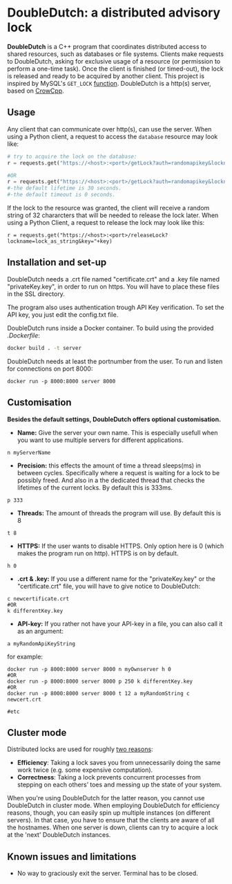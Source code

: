 # DoubleDutch: a distributed advisory lock

**DoubleDutch** is a C++ program that coordinates distributed access to shared resources, such as databases or file systems. Clients make requests to DoubleDutch, asking for exclusive usage of a resource (or permission to perform a one-time task). Once the client is finished (or timed-out), the lock is released and ready to be acquired by another client. This project is inspired by MySQL's `GET_LOCK` [function](https://dev.mysql.com/doc/refman/5.7/en/locking-functions.html#function_get-lock). DoubleDutch is a http(s) server, based on [CrowCpp](https://github.com/CrowCpp/crow/tree/master). 


## Usage
Any client that can communicate over http(s), can use the server. When using a Python client, a request to access the `database` resource may look like:
```python
# try to acquire the lock on the database:
r = requests.get("https://<host>:<port>/getLock?auth=randomapikey&lockname=lock_as_string&timeout=3&lifetime=20")

#OR
r = requests.get("https://<host>:<port>/getLock?auth=randomapikey&lockname=lock_as_string")
#-the default lifetime is 30 seconds.
#-the default timeout is 0 seconds.

```
 If the lock to the resource was granted, the client will receive a random string of 32 chararcters that will be needed to release the lock later.
 When using a Python Client, a request to release the lock may look like this:
```
r = requests.get("https://<host>:<port>/releaseLock?lockname=lock_as_string&key="+key)
```
  
## Installation and set-up
DoubleDutch needs a .crt file named "certificate.crt" and a .key file named "privateKey.key", in order to run on https.
You will have to place these files in the SSL directory.

The program also uses authentication trough API Key verification. To set the API key, you just edit the config.txt file.

DoubleDutch runs inside a Docker container. To build using the provided _.Dockerfile_:
```bash
docker build . -t server
```
DoubleDutch needs at least the portnumber from the user.
To run and listen for connections on port 8000:
```
docker run -p 8000:8000 server 8000
```
## Customisation
**Besides the default settings, DoubleDutch offers optional customisation.**

- **Name:** Give the server your own name. This is especially usefull when you want to use multiple servers for different applications.
```
n myServerName
```
- **Precision:** this effects the amount of time a thread sleeps(ms) in between cycles. Specifically where a request is waiting for a lock to be possibly freed. And also in a  the dedicated thread that checks the lifetimes of the current locks. By default this is 333ms.
```
p 333
```
- **Threads:** The amount of threads the program will use. By default this is 8
```
t 8
```
- **HTTPS:** If the user wants to disable HTTPS. Only option here is 0 (which makes the program run on http). HTTPS is on by default.
```
h 0
```
- **.crt & .key:** If you use a different name for the "privateKey.key" or the "certificate.crt" file, you will have to give notice to DoubleDutch:
```
c newcertificate.crt
#OR
k differentKey.key
```
- **API-key:** If you rather not have your API-key in a file, you can also call it as an argument:
```
a myRandomApiKeyString
```

for example:
```
docker run -p 8000:8000 server 8000 n myOwnserver h 0
#OR
docker run -p 8000:8000 server 8000 p 250 k differentKey.key
#OR
docker run -p 8000:8000 server 8000 t 12 a myRandomString c newcert.crt

#etc
```


## Cluster mode
Distributed locks are used for roughly [two reasons](https://martin.kleppmann.com/2016/02/08/how-to-do-distributed-locking.html):
- **Efficiency**: Taking a lock saves you from unnecessarily doing the same work twice (e.g. some expensive computation).
- **Correctness**: Taking a lock prevents concurrent processes from stepping on each others’ toes and messing up the state of your system.  

When you're using DoubleDutch for the latter reason, you cannot use DoubleDutch in cluster mode. When employing DoubleDutch for efficiency reasons, though, you can easily spin up multiple instances (on different servers). In that case, you have to ensure that the clients are aware of all the hostnames. When one server is down, clients can try to acquire a lock at the 'next' DoubleDutch instances. 

## Known issues and limitations
- No way to graciously exit the server. Terminal has to be closed.
